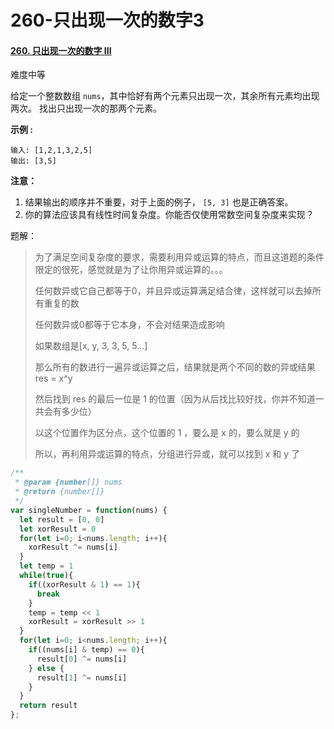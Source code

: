 # 260-只出现一次的数字3

#### [260. 只出现一次的数字 III](https://leetcode-cn.com/problems/single-number-iii/)

难度中等

给定一个整数数组 `nums`，其中恰好有两个元素只出现一次，其余所有元素均出现两次。 找出只出现一次的那两个元素。

**示例 :**

```
输入: [1,2,1,3,2,5]
输出: [3,5]
```

**注意：**

1. 结果输出的顺序并不重要，对于上面的例子， `[5, 3]` 也是正确答案。
2. 你的算法应该具有线性时间复杂度。你能否仅使用常数空间复杂度来实现？



题解：

> 为了满足空间复杂度的要求，需要利用异或运算的特点，而且这道题的条件限定的很死，感觉就是为了让你用异或运算的。。。
>
> 任何数异或它自己都等于0，并且异或运算满足结合律，这样就可以去掉所有重复的数
>
> 任何数异或0都等于它本身，不会对结果造成影响
>
> 如果数组是[x, y, 3, 3, 5, 5...]
>
> 那么所有的数进行一遍异或运算之后，结果就是两个不同的数的异或结果 res = x^y
>
> 然后找到 res 的最后一位是 1 的位置（因为从后找比较好找，你并不知道一共会有多少位）
>
> 以这个位置作为区分点，这个位置的 1 ，要么是 x 的，要么就是 y 的
>
> 所以，再利用异或运算的特点，分组进行异或，就可以找到 x 和 y 了



```javascript
/**
 * @param {number[]} nums
 * @return {number[]}
 */
var singleNumber = function(nums) {
  let result = [0, 0]
  let xorResult = 0
  for(let i=0; i<nums.length; i++){
    xorResult ^= nums[i]
  }
  let temp = 1
  while(true){
    if((xorResult & 1) == 1){
      break
    }
    temp = temp << 1
    xorResult = xorResult >> 1
  }
  for(let i=0; i<nums.length; i++){
    if((nums[i] & temp) == 0){
      result[0] ^= nums[i]
    } else {
      result[1] ^= nums[i]
    }
  }
  return result
};
```

